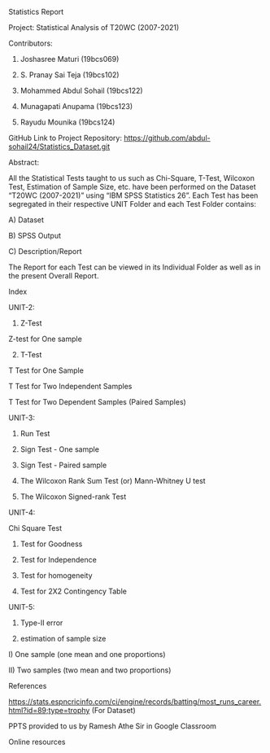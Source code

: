 Statistics Report

Project: Statistical Analysis of T20WC (2007-2021)

Contributors:

1. Joshasree Maturi (19bcs069)

2. S. Pranay Sai Teja (19bcs102)

3. Mohammed Abdul Sohail (19bcs122)

4. Munagapati Anupama (19bcs123)

5. Rayudu Mounika (19bcs124)

GitHub Link to Project Repository: https://github.com/abdul-sohail24/Statistics_Dataset.git

Abstract:

All the Statistical Tests taught to us such as Chi-Square, T-Test, Wilcoxon Test, Estimation of Sample Size, etc. have been performed on the Dataset “T20WC (2007-2021)” using “IBM SPSS Statistics 26”. Each Test has been segregated in their respective UNIT Folder and each Test Folder contains:

A) Dataset

B) SPSS Output

C) Description/Report

The Report for each Test can be viewed in its Individual Folder as well as in the present Overall Report.

Index

UNIT-2:

1. Z-Test

Z-test for One sample

2. T-Test

T Test for One Sample

T Test for Two Independent Samples

T Test for Two Dependent Samples (Paired Samples)

UNIT-3:

1. Run Test

2. Sign Test - One sample

3. Sign Test - Paired sample

4. The Wilcoxon Rank Sum Test (or) Mann-Whitney U test

5. The Wilcoxon Signed-rank Test

UNIT-4:

Chi Square Test

1. Test for Goodness

2. Test for Independence

3. Test for homogeneity

4. Test for 2X2 Contingency Table

UNIT-5:

1. Type-II error

2. estimation of sample size

I) One sample (one mean and one proportions)

II) Two samples (two mean and two proportions)

References

https://stats.espncricinfo.com/ci/engine/records/batting/most_runs_career.html?id=89;type=trophy (For Dataset)

PPTS provided to us by Ramesh Athe Sir in Google Classroom

Online resources
